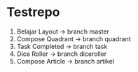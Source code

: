 # Testrepo

1. Belajar Layout -> branch master
2. Compose Quadrant -> branch quadrant
3. Task Completed -> branch task
4. Dice Roller -> branch diceroller
5. Compose Article -> branch artikel
